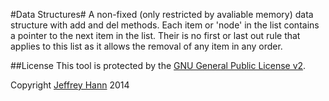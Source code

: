#Data Structures#
A non-fixed (only restricted by avaliable memory) data structure with add and del methods. Each item or 'node' in     the list contains a pointer to the next item in the list. Their is no first or last out rule that applies to this     list as it allows the removal of any item in any order.

##License
This tool is protected by the [GNU General Public License v2](http://www.gnu.org/licenses/gpl-2.0.html).

Copyright [Jeffrey Hann](http://jeffreyhann.ca/) 2014
